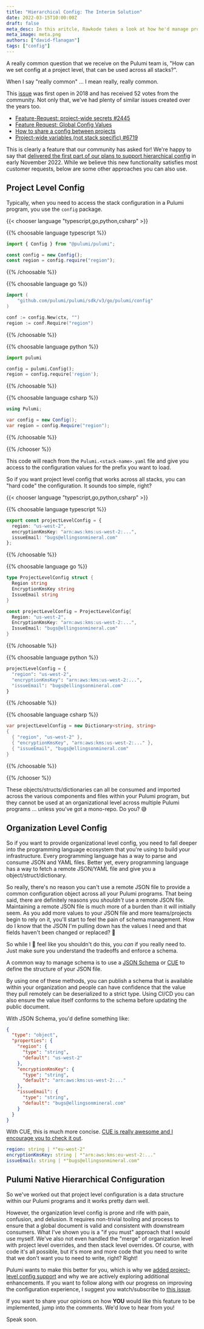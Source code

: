 ```yaml
---
title: "Hierarchical Config: The Interim Solution"
date: 2022-03-15T10:00:00Z
draft: false
meta_desc: In this aritcle, Rawkode takes a look at how he'd manage project and organizational configuration for Pulumi programs.
meta_image: meta.png
authors: ["david-flanagan"]
tags: ["config"]
---
```


A really common question that we receive on the Pulumi team is, "How can we set config at a project level, that can be used across all stacks?".

When I say "really common" ... I mean really, really common.

This [issue](https://github.com/pulumi/pulumi/issues/2307) was first open in 2018 and has received 52 votes from the community. Not only that, we've had plenty of similar issues created over the years too.

- [Feature-Request: project-wide secrets #2445](https://github.com/pulumi/pulumi/issues/2445)
- [Feature Request: Global Config Values](https://github.com/pulumi/pulumi-aws/issues/1052)
- [How to share a config between projects](https://github.com/pulumi/pulumi/issues/5473)
- [Project-wide variables (not stack specific) #6719](https://github.com/pulumi/pulumi/issues/6719)

This is clearly a feature that our community has asked for! We're happy to say that [delivered the first part of our plans to support hierarchical config](/blog/project-config-mvp/) in early November 2022. While we believe this new functionality satisfies most customer requests, below are some other approaches you can also use.

## Project Level Config

Typically, when you need to access the stack configuration in a Pulumi program, you use the `config` package.

{{< chooser language "typescript,go,python,csharp" >}}

{{% choosable language typescript %}}

```typescript
import { Config } from "@pulumi/pulumi";

const config = new Config();
const region = config.require("region");
```

{{% /choosable %}}

{{% choosable language go %}}

```go
import (
    "github.com/pulumi/pulumi/sdk/v3/go/pulumi/config"
)

conf := config.New(ctx, "")
region := conf.Require("region")
```

{{% /choosable %}}

{{% choosable language python %}}

```python
import pulumi

config = pulumi.Config();
region = config.require('region');
```

{{% /choosable %}}

{{% choosable language csharp %}}

```csharp
using Pulumi;

var config = new Config();
var region = config.Require("region");
```

{{% /choosable %}}

{{% /chooser %}}

This code will reach from the `Pulumi.<stack-name>.yaml` file and give you access to the configuration values for the prefix you want to load.

So if you want project level config that works across all stacks, you can "hard code" the configuration. It sounds too simple, right?

{{< chooser language "typescript,go,python,csharp" >}}

{{% choosable language typescript %}}

```typescript
export const projectLevelConfig = {
  region: "us-west-2",
  encryptionKmsKey: "arn:aws:kms:us-west-2:...",
  issueEmail: "bugs@ellingsonmineral.com"
};
```

{{% /choosable %}}

{{% choosable language go %}}

```go
type ProjectLevelConfig struct {
  Region string
  EncryptionKmsKey string
  IssueEmail string
}

const projectLevelConfig = ProjectLevelConfig{
  Region: "us-west-2",
  EncryptionKmsKey: "arn:aws:kms:us-west-2:...",
  IssueEmail: "bugs@ellingsonmineral.com"
}
```

{{% /choosable %}}

{{% choosable language python %}}

```python
projectLevelConfig = {
  "region": "us-west-2",
  "encryptionKmsKey": "arn:aws:kms:us-west-2:...",
  "issueEmail": "bugs@ellingsonmineral.com"
}
```

{{% /choosable %}}

{{% choosable language csharp %}}

```csharp
var projectLevelConfig = new Dictionary<string, string>
{
  { "region", "us-west-2" },
  { "encryptionKmsKey", "arn:aws:kms:us-west-2:..." },
  { "issueEmail", "bugs@ellingsonmineral.com"
}
```

{{% /choosable %}}

{{% /chooser %}}

These objects/structs/dictionaries can all be consumed and imported across the various components and files within your Pulumi program, but they cannot be used at an organizational level across multiple Pulumi programs ... unless you've got a mono-repo. Do you? 😅

## Organization Level Config

So if you want to provide organizational level config, you need to fall deeper into the programming language ecosystem that you're using to build your infrastructure. Every programming language has a way to parse and consume JSON and YAML files. Better yet, every programming language has a way to fetch a remote JSON/YAML file and give you a object/struct/dictionary.

So really, there's no reason you can't use a remote JSON file to provide a common configuration object across all your Pulumi programs. That being said, there are definitely reasons you _shouldn't_ use a remote JSON file. Maintaining a remote JSON file is much more of a burden than it will initially seem. As you add more values to your JSON file and more teams/projects begin to rely on it, you'll start to feel the pain of schema management. How do I know that the JSON I'm pulling down has the values I need and that fields haven't been changed or replaced? 😬

So while I 💯 feel like you shouldn't do this, you _can_ if you really need to. Just make sure you understand the tradeoffs and enforce a schema.

A common way to manage schema is to use a [JSON Schema](https://json-schema.org/) or [CUE](https://cuelang.org) to define the structure of your JSON file.

By using one of these methods, you can publish a schema that is available within your organization and people can have confidence that the value they pull remotely can be deserialized to a strict type. Using CI/CD you can also ensure the value itself conforms to the schema before updating the public document.

With JSON Schema, you'd define something like:

```json
{
  "type": "object",
  "properties": {
    "region": {
      "type": "string",
      "default": "us-west-2"
    },
    "encryptionKmsKey": {
      "type": "string",
      "default": "arn:aws:kms:us-west-2:..."
    },
    "issueEmail": {
      "type": "string",
      "default": "bugs@ellingsonmineral.com"
    }
  }
}
```

With CUE, this is much more concise. [CUE is really awesome and I encourage you to check it out](https://cuelang.org).

```yaml
region: string | *"eu-west-2"
encryptionKmsKey: string | *"arn:aws:kms:eu-west-2:..."
issueEmail: string | *"bugs@ellingsonmineral.com"
```

## Pulumi Native Hierarchical Configuration

So we've worked out that project level configuration is a data structure within our Pulumi programs and it works pretty darn well.

However, the organization level config is prone and rife with pain, confusion, and delusion. It requires non-trivial tooling and process to ensure that a global document is valid and consistent with downstream consumers. What I've shown you is a "if you must" approach that I would use myself. We've also not even handled the "merge" of organization level with project level overrides, and then stack level overrides. Of course, with code it's all possible, but it's more and more code that you need to write that we don't want you to need to write, right? Right!

Pulumi wants to make this better for you, which is why we [added project-level config support](/blog/project-config-mvp/) and why we are actively exploring additional enhancements. If you want to follow along with our progress on improving the configuration experience, I suggest you watch/subscribe to [this issue](https://github.com/pulumi/pulumi/issues/4604).

If you want to share your opinions on how **YOU** would like this feature to be implemented, jump into the comments. We'd love to hear from you!

Speak soon.
